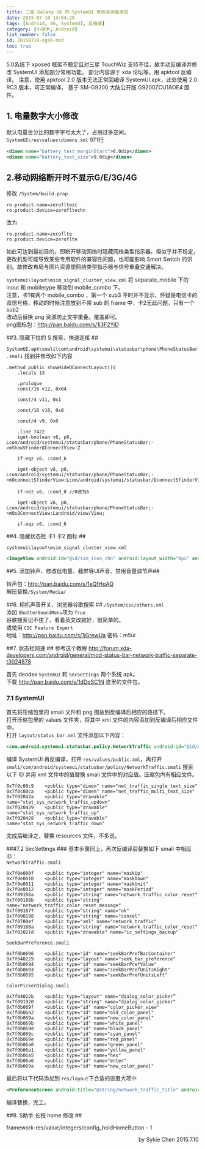 ```yaml
---
title: 三星 Galaxy S6 的 SystemUI 修改与功能添加
date: 2015-07-10 14:04:20
tags: [Android, S6, SystemUI, 反编译]
category: [小技术, Android]
list_number: false
id: 20150710-sgs6-mod
toc: true
---
```


5.0系统下 xposed 框架不稳定且对三星 TouchWiz 支持不佳，故手动反编译并修改 SystemUI 添加部分常用功能。
部分内容源于 xda 论坛等。用 apktool 反编译。
注意，使用 apktool 2.0 版本无法正常回编译 SystemUI.apk，此处使用 2.0 RC3 版本，可正常编译。
基于 SM-G9200 大陆公开版 G9200ZCU1AOE4 固件。



## 1. 电量数字大小修改 ##
默认电量百分比的数字字号太大了，占用过多空间。  
`SystemUI\res\values\dimens.xml` 971行  

```xml
<dimen name="battery_text_marginStart">0.0dip</dimen>
<dimen name="battery_text_size">9.0dip</dimen>

```
<!-- more -->


## 2.移动网络断开时不显示G/E/3G/4G ##

修改 `/System/build.prop`
```shell
ro.product.name=zerofltezc
ro.product.device=zerofltechn
```
改为
```shell
ro.product.name=zeroflte
ro.product.device=zeroflte
```

如此可达到最初目的，即断开移动网络时隐藏网络类型指示器。但似乎并不稳定，更改机型可能导致某些专用软件的兼容性问题，也可能影响 Smart Switch 的识别。故修改布局与图片资源使网络类型指示器与信号重叠变通解决。

`systemui\layout\msim_signal_cluster_view.xml`
将 separate_mobile 下的 inout 和 mobiletype 移动到 mobile_combo 下。  
注意，卡1有两个 mobile_combo ，第一个 sub3 平时并不显示，怀疑是电信卡的双信号格，移动的时候注意放到不带 sub 的 frame 中，卡2无此问题，只有一个 sub2  
改动后替换 png 资源防止文字重叠。覆盖即可。  
png图标包：http://pan.baidu.com/s/1i3F2YiD

##3. 隐藏下拉的 S 搜索、快速连接 ##

`SystemUI.apk\smali\com\android\systemui\statusbar\phone\PhoneStatusBar.smali` 找到并修改如下内容
```smali
.method public showHideQConnectLayout()V
    .locals 13

    .prologue
    const/16 v12, 0x64

    const/4 v11, 0x1

    const/16 v10, 0x8

    const/4 v9, 0x0

    .line 7422
    iget-boolean v6, p0, Lcom/android/systemui/statusbar/phone/PhoneStatusBar;->mShowSFinderQConnectView:Z

    if-eqz v6, :cond_6

    iget-object v6, p0, Lcom/android/systemui/statusbar/phone/PhoneStatusBar;->mQconnectSfinderView:Lcom/android/systemui/statusbar/QconnectSfinderView;

    if-nez v6, :cond_0 //0改为6

    iget-object v6, p0, Lcom/android/systemui/statusbar/phone/PhoneStatusBar;->mQsQConnectView:Landroid/view/View;

    if-eqz v6, :cond_6
```


##4. 隐藏状态栏 卡1 卡2 图标 ##

`systemui\layout\msim_signal_cluster_view.xml`
```xml
<ImageView android:id="@id/sim_icon_chn" android:layout_width="0px" android:layout_marginRight="0dip" />
```

##5. 添加铃声、修改低电量、截屏等UI声音、禁用音量调节声##

铃声包：http://pan.baidu.com/s/1eQfHqAQ  
解压替换`/System/Media/`

##6. 相机声音开关、浏览器谷歌搜索 ##
`/System/csc/others.xml`  
添加 `ShutterSoundMenu`项为 `True`  
谷歌搜索记不住了，看着英文改就好，很简单的。  
或使用 `CSC Feature Expert`  
地址：http://pan.baidu.com/s/1jGrewUa 密码：m5ui

##7. 状态栏网速 ##
参考这个教程 http://forum.xda-developers.com/android/general/mod-status-bar-network-traffic-separate-t3024878  

首先 deodex `SystemUI` 和 `SecSettings` 两个系统 apk。  
下载 http://pan.baidu.com/s/1dDpSC1N 这里的文件包。

### 7.1 SystemUI ###
首先将压缩包里的 smali 文件和 png 图放到反编译后相应的路径下。  
打开压缩包里的 values 文件夹，将其中 xml 文件的内容添加到反编译后相应文件中。  
打开 `layout/status_bar.xml` 文件添加以下内容：  
```xml
<com.android.systemui.statusbar.policy.NetworkTraffic android:id="@id/networkTraffic" android:layout_width="wrap_content" android:layout_height="fill_parent" android:singleLine="false" />
```

编译 SystemUI 再反编译，打开 `res/values/public.xml`，再打开 `smali/com/android/systemui/statusbar/policy/NetworkTraffic.smali` 搜索以下 ID 并用 xml 文件中的值替换 smali 文件中的对应值。压缩包内有相应文件。

```
0x7f0c00c9    <public type="dimen" name="net_traffic_single_text_size"
0x7f0c00ca    <public type="dimen" name="net_traffic_multi_text_size"
0x7f02042a    <public type="drawable" name="stat_sys_network_traffic_updown"
0x7f020429    <public type="drawable" name="stat_sys_network_traffic_up"
0x7f020428    <public type="drawable" name="stat_sys_network_traffic_down"
```

完成后编译之，替换 resources 文件，不多说。

###7.2 SecSettings ###
基本步骤同上，再次反编译后替换如下 smali 中相应 ID：  
`NetworkTraffic.smali`

```
0x7f0e000f    <public type="integer" name="maskUp"
0x7f0e0010    <public type="integer" name="maskDown"
0x7f0e0011    <public type="integer" name="maskUnit"
0x7f0e0012    <public type="integer" name="maskPeriod"
0x7f09188a    <public type="string" name="network_traffic_color_reset"
0x7f09188b    <public type="string" name="network_traffic_color_reset_message"
0x7f091677    <public type="string" name="ok"
0x7f090198    <public type="string" name="cancel"
0x7f0700ef    <public type="xml" name="network_traffic"
0x7f09188a    <public type="string" name="network_traffic_color_reset"
0x7f02021d    <public type="drawable" name="ic_settings_backup"
```

`SeekBarPreference.smali`
```
0x7f0b0696    <public type="id" name="seekBarPrefBarContainer"
0x7f040229    <public type="layout" name="seek_bar_preference"
0x7f0b0694    <public type="id" name="seekBarPrefValue"
0x7f0b0693    <public type="id" name="seekBarPrefUnitsRight"
0x7f0b0695    <public type="id" name="seekBarPrefUnitsLeft"
```

`ColorPickerDialog.smali`
```
0x7f04022b    <public type="layout" name="dialog_color_picker”
0x7f091920    <public type="string" name="dialog_color_picker"
0x7f0b069f    <public type="id" name="color_picker_view"
0x7f0b06a2    <public type="id" name="old_color_panel"
0x7f0b069a    <public type="id" name="new_color_panel"
0x7f0b069b    <public type="id" name="white_panel"
0x7f0b069d    <public type="id" name="black_panel"
0x7f0b069c    <public type="id" name="cyan_panel"
0x7f0b069e    <public type="id" name="red_panel"
0x7f0b06a0    <public type="id" name="green_panel"
0x7f0b06a1    <public type="id" name="yellow_panel"
0x7f0b06a5    <public type="id" name="hex"
0x7f0b06a6    <public type="id" name="enter"
0x7f0b069a    <public type="id" name="new_color_panel"
```

最后将以下代码添加到 `res/layout`下合适的设置大项中
```xml
<PreferenceScreen android:title="@string/network_traffic_title" android:key="network_traffic_state " android:summary="@string/network_traffic_summary" android:fragment="com.android.settings.temasek.NetworkTraffic" />
```

编译替换，完工。

##8. S助手 长按 home 修改 ##

framework-res/value/integers/config_holdHomeButton - 1

<p align = right>
by Sykie Chen
2015.7.10
</p>